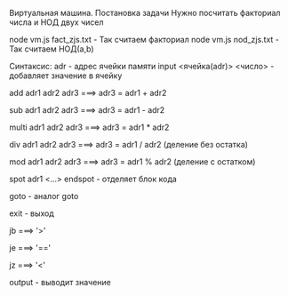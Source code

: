 Виртуальная машина. Постановка задачи
Нужно посчитать факториал числа и НОД двух чисел 

node vm.js fact_zjs.txt - Так считаем факториал
node vm.js nod_zjs.txt - Так считаем НОД(a,b)

Синтаксис:
adr - адрес ячейки памяти
input <ячейка(adr)> <число> - добавляет значение в ячейку

add adr1 adr2 adr3 ===> adr3 = adr1 + adr2

sub adr1 adr2 adr3 ===> adr3 = adr1 - adr2

multi adr1 adr2 adr3 ===> adr3 = adr1 * adr2

div adr1 adr2 adr3 ===> adr3 = adr1 / adr2 (деление без остатка)

mod adr1 adr2 adr3 ===> adr3 = adr1 % adr2 (деление с остатком)

spot adr1 <...> endspot - отделяет блок кода

goto - аналог goto

exit - выход

jb ===> '>'

je ===> '=='

jz ===> '<'

output - выводит значение